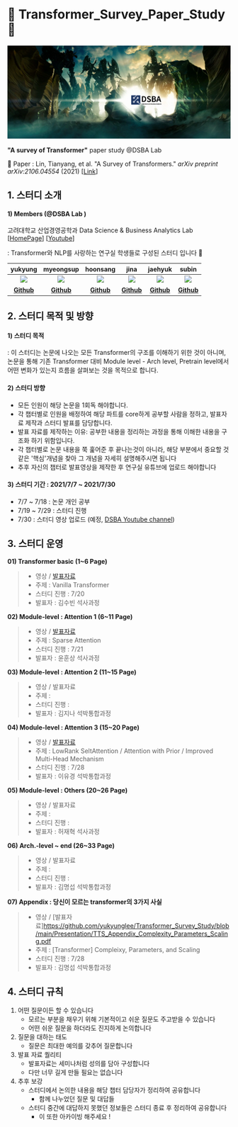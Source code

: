 # 🤗 Transformer_Survey_Paper_Study 🤗
![main](./img/tss_main.png)

**"A survey of Transformer"** paper study @DSBA Lab

📃 Paper : Lin, Tianyang, et al. "A Survey of Transformers." *arXiv preprint arXiv:2106.04554* (2021)  [[Link](https://arxiv.org/pdf/2106.04554.pdf)]



## 1. 스터디 소개

#### 1) Members (@DSBA Lab )

고려대학교 산업경영공학과 Data Science & Business Analytics Lab [[HomePage](http://dsba.korea.ac.kr/)] [[Youtube](https://www.youtube.com/channel/UCPq01cgCcEwhXl7BvcwIQyg/videos)] 

: Transformer와 NLP를 사랑하는 연구실 학생들로 구성된 스터디 입니다 🙂

|                 yukyung               |                 myeongsup                |              hoonsang               |                   jina                   |                   jaehyuk                   |                   subin                   |
| :------------------------------------------: | :-----------------------------------------: | :----------------------------------------: | :---------------------------------------------: | :---------------------------------------------: | :---------------------------------------------: |
| <img src="https://github.com/yukyunglee/Transformer_Survey_Study/blob/3254384e154ff2a3232a9fe723da36b1ceb92705/img/yk.jpg" width=150px> | <img src="https://github.com/yukyunglee/Transformer_Survey_Study/blob/3254384e154ff2a3232a9fe723da36b1ceb92705/img/ms.jpeg" width=150px> | <img src="https://github.com/yukyunglee/Transformer_Survey_Study/blob/3254384e154ff2a3232a9fe723da36b1ceb92705/img/hs.jpeg" width=150px> | <img src="https://github.com/yukyunglee/Transformer_Survey_Study/blob/3254384e154ff2a3232a9fe723da36b1ceb92705/img/jina.jpeg" width=150px> | <img src="https://github.com/yukyunglee/Transformer_Survey_Study/blob/3254384e154ff2a3232a9fe723da36b1ceb92705/img/jh.png" width=150px> | <img src="https://github.com/yukyunglee/Transformer_Survey_Study/blob/3254384e154ff2a3232a9fe723da36b1ceb92705/img/sb.png" width=150px> |
|                   **[Github](https://github.com/yukyunglee)**                   |                   **[Github](https://github.com/msub0310)**                   |               **[Github](https://github.com/Hoonst)**               |                   **[Github](https://github.com/jina-kim7)**                   |                   **[Github](https://github.com/TooTouch)**                   |                   **[Github](https://github.com/suubkiim)**                   |





## 2. 스터디 목적 및 방향

#### 1) 스터디 목적

: 이 스터디는 논문에 나오는 모든 Transformer의 구조를 이해하기 위한 것이 아니며, 논문을 통해 기존 Transformer 대비 Module level - Arch level, Pretrain level에서 어떤 변화가 있는지 흐름을 살펴보는 것을 목적으로 합니다.



#### 2) 스터디 방향

- 모든 인원이 해당 논문을 1회독 해야합니다.
- 각 챕터별로 인원을 배정하여 해당 파트를 core하게 공부할 사람을 정하고, 발표자료 제작과 스터디 발표를 담당합니다.
- 발표 자료를 제작하는 이유: 공부한 내용을 정리하는 과정을 통해 이해한 내용을 구조화 하기 위함입니다.
- 각 챕터별로 논문 내용을 쭉 훑어준 후 끝나는것이 아니라, 해당 부분에서 중요할 것 같은 '핵심'개념을 찾아 그 개념을 자세히 설명해주시면 됩니다
- 추후 자신의 챕터로 발표영상을 제작한 후 연구실 유튜브에 업로드 해야합니다



#### 3) 스터디 기간 : 2021/7/7 ~ 2021/7/30

* 7/7 ~ 7/18 : 논문 개인 공부
* 7/19 ~ 7/29 : 스터디 진행
* 7/30 : 스터디 영상 업로드 (예정, [DSBA Youtube channel](https://www.youtube.com/channel/UCPq01cgCcEwhXl7BvcwIQyg/videos)) 



## 3. 스터디 운영 

**01) Transformer basic (1~6 Page)**

>- 영상 / [발표자료](https://github.com/yukyunglee/Transformer_Survey_Study/blob/main/Presentation/TSS_%231_Transformer_Basic.pdf)
>- 주제 : Vanilla Transformer
>- 스터디 진행 : 7/20
>- 발표자 : 김수빈 석사과정

**02) Module-level : Attention 1 (6~11 Page)**

>- 영상 / [발표자료](https://github.com/yukyunglee/Transformer_Survey_Study/blob/main/Presentation/TSS_%232_Sparse_Attention.pdf)
>- 주제 : Sparse Attention
>- 스터디 진행 : 7/21
>- 발표자 : 윤훈상 석사과정

**03) Module-level : Attention 2  (11~15 Page)**

>- 영상 / 발표자료
>- 주제 : 
>- 스터디 진행 :
>- 발표자 : 김지나 석박통합과정

**04) Module-level : Attention 3  (15~20 Page)**

>- 영상 / [발표자료](https://github.com/yukyunglee/Transformer_Survey_Study/blob/eea1533802a9edf4c6cb2adc384900f85f38f9df/Presentation/TSS_%234_Lowrank_Prior_Improved_Attention.pdf.pdf)
>- 주제 : LowRank SeltAttention / Attention with Prior / Improved Multi-Head Mechanism
>- 스터디 진행 : 7/28
>- 발표자 : 이유경 석박통합과정

**05) Module-level : Others  (20~26 Page)**

>- 영상 / 발표자료
>- 주제 : 
>- 스터디 진행 :
>- 발표자 : 허재혁 석사과정

**06) Arch.-level ~ end  (26~33 Page)**

>- 영상 / 발표자료
>- 주제 : 
>- 스터디 진행 :
>- 발표자 : 김명섭 석박통합과정

**07) Appendix : 당신이 모르는 transformer의 3가지 사실**

>- 영상 / [발표자료]https://github.com/yukyunglee/Transformer_Survey_Study/blob/main/Presentation/TTS_Appendix_Complexity_Parameters_Scaling.pdf
>- 주제 : [Transformer] Compleixy, Parameters, and Scaling
>- 스터디 진행 : 7/28
>- 발표자 : 김명섭 석박통합과정



## 4. 스터디 규칙

1. 어떤 질문이든 할 수 있습니다
   - 모르는 부분을 채우기 위해 기본적이고 쉬운 질문도 주고받을 수 있습니다
   - 어떤 쉬운 질문을 하더라도 진지하게 논의합니다
2. 질문을 대하는 태도
   - 질문은 최대한 예의를 갖추어 질문합니다
3. 발표 자료 퀄리티
   - 발표자료는 세미나처럼 성의를 담아 구성합니다
   - 다만 너무 길게 만들 필요는 없습니다
4. 추후 보강
   - 스터디에서 논의한 내용을 해당 챕터 담당자가 정리하여 공유합니다
     - 함께 나누었던 질문 및 대답들
   - 스터디 중간에 대답하지 못했던 정보들은 스터디 종료 후 정리하여 공유합니다
     - 이 또한 아카이빙 해주세요 !

